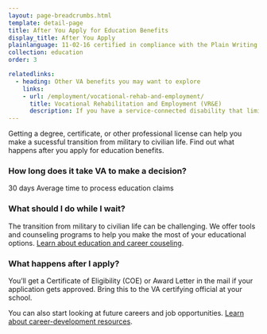 ```yaml
---
layout: page-breadcrumbs.html
template: detail-page
title: After You Apply for Education Benefits
display_title: After You Apply
plainlanguage: 11-02-16 certified in compliance with the Plain Writing Act
collection: education
order: 3

relatedlinks:
  - heading: Other VA benefits you may want to explore
    links:
    - url: /employment/vocational-rehab-and-employment/
      title: Vocational Rehabilitation and Employment (VR&E)
      description: If you have a service-connected disability that limits your ability to work or prevents you from working, find out if you can get VR&E benefits and services—like help exploring employment options and getting more training if required. 
---
```


<div class="va-introtext">

Getting a degree, certificate, or other professional license can help you make a sucessful transition from military to civilian life. Find out what happens after you apply for education benefits. 

</div>

### How long does it take VA to make a decision?

<div class="card information" markdown="0">
<span class="number">30 days</span>
<span class="description">Average time to process education claims</span>
</div>

### What should I do while I wait?

The transition from military to civilian life can be challenging. We offer tools and counseling programs to help you make the most of your educational options. [Learn about education and career couseling](/education/tools-programs/education-career-counseling/).

### What happens after I apply?

You’ll get a Certificate of Eligibility (COE) or Award Letter in the mail if your application gets approved. Bring this to the VA certifying official at your school.

You can also start looking at future careers and job opportunities. [Learn about career-development resources](/employment/).

<div markdown="0"><br></div>
